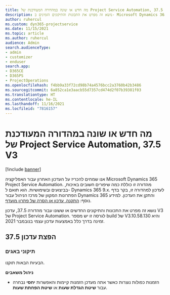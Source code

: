 ```yaml
---
title: מה חדש או שונה במהדורה המעודכנת של Project Service Automation, 37.5 V3
description: נושא זה מפרט את התכונות והתיקונים הזמינים ב- Microsoft Dynamics 365 Project Service Automation מהדורת עדכון 37.5, V3.
author: ruhercul
ms.custom: dyn365-projectservice
ms.date: 11/15/2021
ms.topic: article
ms.author: ruhercul
audience: Admin
search.audienceType:
- admin
- customizer
- enduser
search.app:
- D365CE
- D365PS
- ProjectOperations
ms.openlocfilehash: f4bb9a33f72cd98b74a4576bcc2a3760b42b3486
ms.sourcegitcommit: 6a852ca1e3aacb55d7357cd474d2f07b39381f03
ms.translationtype: HT
ms.contentlocale: he-IL
ms.lasthandoff: 11/16/2021
ms.locfileid: "7816157"
---
```

# <a name="whats-new-or-changed-in-project-service-automation-update-release-375-v3"></a>מה חדש או שונה במהדורה המעודכנת של Project Service Automation, 37.5 V3

[!include [banner](../includes/psa-now-project-operations.md)]

אנו שמחים להכריז על העדכון האחרון עבור האפליקציה Microsoft Dynamics 365 Project Service Automation. מהדורה זו כוללת כמה שיפורים חשובים באיכות, בביצועים ובשימושיות. הוא תואם ל- Dynamics 365 9.x. לעדכון למהדורה זו, בקר בדף הפתרונות המקוון של מרכז הניהול עבור Dynamics 365 והתקן את העדכון. למידע נוסף: [התקנה, עדכון או הסרה של פתרון מועדף](/power-platform/admin/install-remove-preferred-solution).

נושא זה מפרט את התכונות והתיקונים החדשים או ששונו עבור מהדורה 37.5, עדכון V3 של Project Service Automation. לגרסה זו יש מספר build של V3.10.58.130 והיא זמינה בדרך כלל באמצעות עדכון עצמי בנובמבר 2021.

## <a name="update-release-375"></a>הפצת עדכון 37.5

### <a name="bug-fixes"></a>תיקוני באגים

הבעיות הבאות תוקנו.

**ניהול משאבים**
- הזמנות כפולות נוצרות כאשר אתה מעדכן הזמנות קיימות והאפשרות **יחסי** נבחרה עבור **שיטת הגדלת שעות** או **שיטת הפחתת שעות**.
